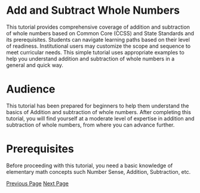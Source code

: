 # Add and Subtract Whole Numbers
This tutorial provides comprehensive coverage of addition and subtraction of whole numbers based on Common Core (CCSS) and State Standards and its prerequisites. Students can navigate learning paths based on their level of readiness. Institutional users may customize the scope and sequence to meet curricular needs. This simple tutorial uses appropriate examples to help you understand addition and subtraction of whole numbers in a general and quick way.

# Audience
This tutorial has been prepared for beginners to help them understand the basics of Addition and subtraction of whole numbers. After completing this tutorial, you will find yourself at a moderate level of expertise in addition and subtraction of whole numbers, from where you can advance further.

# Prerequisites
Before proceeding with this tutorial, you need a basic knowledge of elementary math concepts such Number Sense, Addition, Subtraction, etc.


[Previous Page](../add_and_subtract_whole_numbers/index.md) [Next Page](../add_and_subtract_whole_numbers/single_digit_addition.md) 
